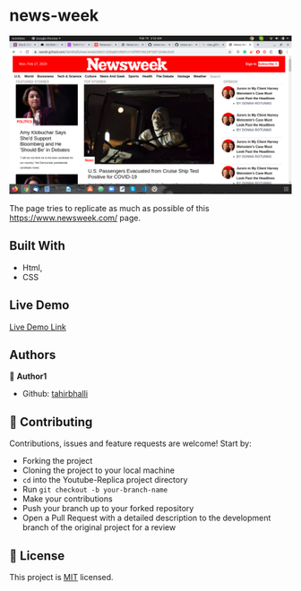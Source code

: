 # news-week

![screenshot](./screenshot.png)

The page tries to replicate as much as possible of this https://www.newsweek.com/ page.

## Built With

- Html,
- CSS

## Live Demo

[Live Demo Link](https://rawcdn.githack.com/Tahirbhalli/news-week/1088cc248e0504d179fe513c70c71741c53142cf/index.html)


## Authors

👤 **Author1**

- Github: [tahirbhalli](https://github.com/tahirbhalli/)

## 🤝 Contributing

Contributions, issues and feature requests are welcome! Start by:
* Forking the project
* Cloning the project to your local machine
* `cd` into the Youtube-Replica project directory
* Run `git checkout -b your-branch-name`
* Make your contributions
* Push your branch up to your forked repository
* Open a Pull Request with a detailed description to the development branch of the original project for a review

## 📝 License

This project is [MIT](https://opensource.org/licenses/MIT) licensed.

